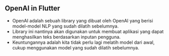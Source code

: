## OpenAI in Flutter
- OpenAI adalah sebuah library yang dibuat oleh OpenAI yang berisi model-model NLP yang sudah dilatih sebelumnya.
- Library ini nantinya akan digunakan untuk membuat aplikasi yang dapat menghasilkan teks berdasarkan inputan pengguna.
- Keuntungannya adalah kita tidak perlu lagi melatih model dari awal, cukup menggunakan model yang sudah dilatih sebelumnya.